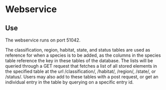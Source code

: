 # Webservice

## Use

The webservice runs on port 51042.

The classification, region, habitat, state, and status tables are used as reference for when a species is to be added, as the columns in the species table reference the key in these tables of the database. The lists will be queried through a GET request that fetches a list of all stored elements in the specified table at the url /classification/, /habitat/, /region/, /state/, or /status/. Users may also add to these tables with a post request, or get an individual entry in the table by querying on a specific entry id.

